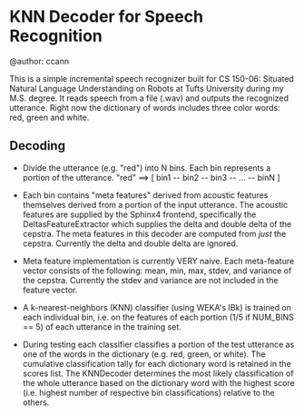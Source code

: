 # KNN Decoder for Speech Recognition

@author: ccann

This is a simple incremental speech recognizer built for CS 150-06: Situated Natural
Language Understanding on Robots at Tufts University during my M.S. degree. It reads
speech from a file (.wav) and outputs the recognized utterance. Right now the dictionary
of words includes three color words: red, green and white.

## Decoding

- Divide the utterance (e.g. "red") into N bins. Each bin represents a portion of the
  utterance. "red" ==> [ bin1 -- bin2 -- bin3 -- ... -- binN ]

- Each bin contains "meta features" derived from acoustic features themselves derived from
  a portion of the input utterance. The acoustic features are supplied by the Sphinx4
  frontend, specifically the DeltasFeatureExtractor which supplies the delta and double
  delta of the cepstra. The meta features in this decoder are computed from *just* the
  cepstra. Currently the delta and double delta are ignored.

- Meta feature implementation is currently VERY naive. Each meta-feature vector consists
  of the following: mean, min, max, stdev, and variance of the cepstra. Currently the
  stdev and variance are not included in the feature vector.

- A k-nearest-neighbors (KNN) classifier (using WEKA's IBk) is trained on each individual
  bin, i.e. on the features of each portion (1/5 if NUM_BINS == 5) of each utterance in
  the training set.

- During testing each classifier classifies a portion of the test utterance as one of the
  words in the dictionary (e.g. red, green, or white). The cumulative classification tally
  for each dictionary word is retained in the scores list. The KNNDecoder determines the
  most likely classification of the whole utterance based on the dictionary word with the
  highest score (i.e. highest number of respective bin classifications) relative to the
  others.

